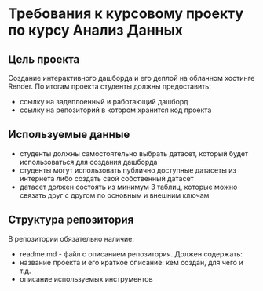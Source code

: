 # Требования к курсовому проекту по курсу Анализ Данных

## Цель проекта
Создание интерактивного дашборда и его деплой на облачном хостинге Render. По итогам проекта студенты должны предоставить:
- ссылку на задеплоенный и работающий дашборд
- ссылку на репозиторий в котором хранится код проекта

## Используемые данные
- студенты должны самостоятельно выбрать датасет, который будет использоваться для создания дашборда
- студенты могут использовать публично доступные датасеты из интернета либо создать свой собственный датасет
- датасет должен состоять из минимум 3 таблиц, которые можно связать друг с другом по основным и внешним ключам


## Структура репозитория
В репозитории обязательно наличие:
- readme.md - файл с описанием репозитория. Должен содержать:
- название проекта и его краткое описание: кем создан, для чего и т.д.
- описание используемых инструментов